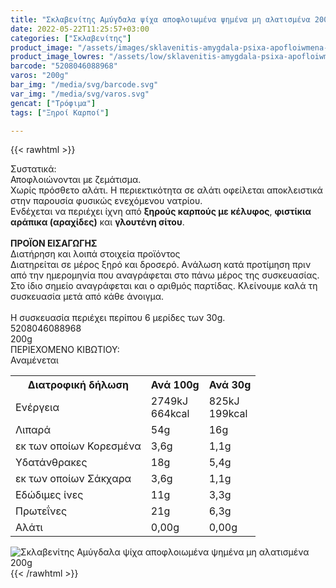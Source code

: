 ```yaml
---
title: "Σκλαβενίτης Αμύγδαλα ψίχα αποφλοιωμένα ψημένα μη αλατισμένα 200g"
date: 2022-05-22T11:25:57+03:00
categories: ["Σκλαβενίτης"]
product_image: "/assets/images/sklavenitis-amygdala-psixa-apofloiwmena-pshmena-mh-alatismena-200g.jpg"
product_image_lowres: "/assets/low/sklavenitis-amygdala-psixa-apofloiwmena-pshmena-mh-alatismena-200g.jpg"
barcode: "5208046088968"
varos: "200g"
bar_img: "/media/svg/barcode.svg"
var_img: "/media/svg/varos.svg"
gencat: ["Τρόφιμα"]
tags: ["Ξηροί Καρποί"]

---
```

{{< rawhtml >}}

<div class="sload449"><div class="product"><div id="sistatika">Συστατικά:</div><div class="alltext">Αποφλοιώνονται με ζεμάτισμα.<br>Χωρίς πρόσθετο αλάτι. Η περιεκτικότητα σε αλάτι οφείλεται αποκλειστικά στην παρουσία φυσικώς ενεχόμενου νατρίου.<br>Ενδέχεται να περιέχει ίχνη από <strong>ξηρούς καρπούς με κέλυφος</strong>, <strong>φιστίκια αράπικα (αραχίδες)</strong> και <strong>γλουτένη σίτου</strong>.<br><br><strong>ΠΡΟΪΟΝ ΕΙΣΑΓΩΓΗΣ</strong></div><div id="loipa">Διατήρηση και λοιπά στοιχεία προϊόντος</div><div class="alltext">Διατηρείται σε μέρος ξηρό και δροσερό. Aνάλωση κατά προτίμηση πριν από την ημερομηνία που αναγράφεται στο πάνω μέρος της συσκευασίας. Στο ίδιο σημείο αναγράφεται και ο αριθμός παρτίδας. Κλείνουμε καλά τη συσκευασία μετά από κάθε άνοιγμα.<br><br>Η συσκευασία περιέχει περίπου 6 μερίδες των 30g.</div><div id="barcode"><div id="barimage1"></div><span id="bartext">5208046088968</span></div><div id="varos"><div id="varosimage1"></div><span id="varostext">200g</span></div><div id="kivotio">ΠΕΡΙΕΧΟΜΕΝΟ ΚΙΒΩΤΙΟΥ:<br>Αναμένεται</div><div class="tabout"><table id="diatable"><tbody><tr><th>Διατροφική δήλωση</th><th>Ανά 100g</th><th>Ανά 30g</th></tr><tr><td class="texr2">Ενέργεια</td><td class="texr">2749kJ<br>664kcal</td><td class="texr">825kJ<br>199kcal</td></tr><tr><td class="texr2">Λιπαρά</td><td class="texr">54g</td><td class="texr">16g</td></tr><tr><td class="gray">εκ των οποίων Κορεσµένα</td><td class="gray2">3,6g</td><td class="gray2">1,1g</td></tr><tr><td class="texr2">Yδατάνθρακες</td><td class="texr">18g</td><td class="texr">5,4g</td></tr><tr><td class="gray">εκ των οποίων Σάκχαρα</td><td class="gray2">3,6g</td><td class="gray2">1,1g</td></tr><tr><td class="texr2">Eδώδιμες ίνες</td><td class="texr">11g</td><td class="texr">3,3g</td></tr><tr><td class="texr2">Πρωτεΐνες</td><td class="texr">21g</td><td class="texr">6,3g</td></tr><tr><td class="texr2">Αλάτι</td><td class="texr">0,00g</td><td class="texr">0,00g</td></tr></tbody></table></div><div class="keno"></div><div class="pimg"><img alt="Σκλαβενίτης Αμύγδαλα ψίχα αποφλοιωμένα ψημένα μη αλατισμένα 200g" title="Σκλαβενίτης Αμύγδαλα ψίχα αποφλοιωμένα ψημένα μη αλατισμένα 200g" src="/assets/images/sklavenitis-amygdala-psixa-apofloiwmena-pshmena-mh-alatismena-200g.jpg"></div></div></div>
{{< /rawhtml >}}


